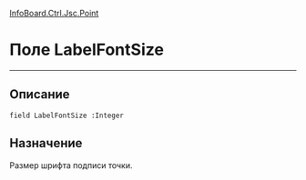 ﻿---
Link: InfoBoard.Ctrl.Jsc.Point.@LabelFontSize
---

<!---  Навигация
[Имя проекта](#) :
-->
[InfoBoard.Ctrl.Jsc.Point](Default)

# Поле LabelFontSize
---

## Описание

    field LabelFontSize :Integer

<!--
## Аргументы{#Args}

### Аргумент1

Описание аргумента 1
-->

## Назначение

Размер шрифта подписи точки.

<!--
## Пример

    LabelFontSize...
-->

